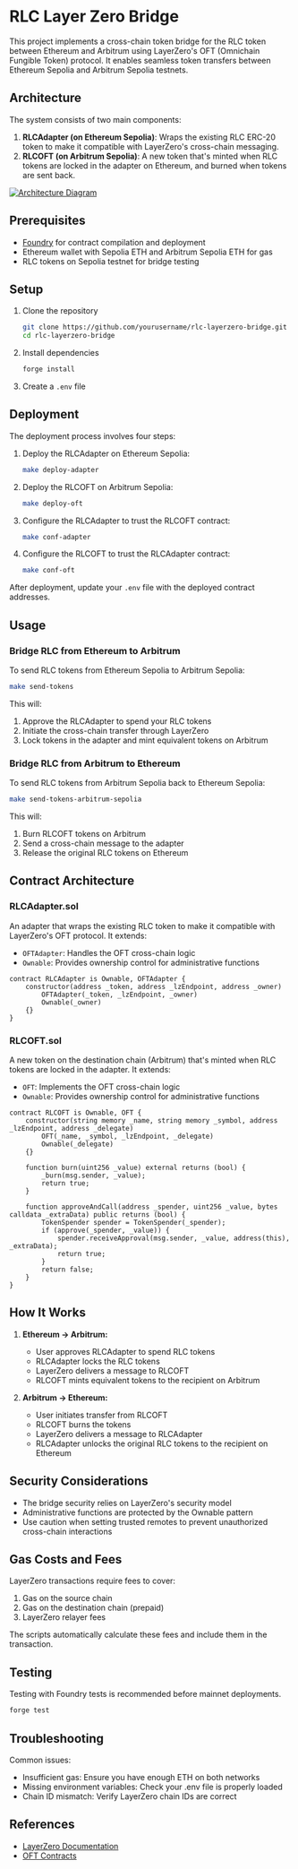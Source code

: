 # RLC Layer Zero Bridge

This project implements a cross-chain token bridge for the RLC token between Ethereum and Arbitrum using LayerZero's OFT (Omnichain Fungible Token) protocol. It enables seamless token transfers between Ethereum Sepolia and Arbitrum Sepolia testnets.

## Architecture

The system consists of two main components:

1. **RLCAdapter (on Ethereum **Sepolia**)**: Wraps the existing RLC ERC-20 token to make it compatible with LayerZero's cross-chain messaging.
2. **RLCOFT (on Arbitrum Sepolia)**: A new token that's minted when RLC tokens are locked in the adapter on Ethereum, and burned when tokens are sent back.

[![Architecture Diagram](https://mermaid.ink/img/pako:eNqNVNtO4zAQ_RXLvAY2F3JpQEhpLrsPRUhQXqBoZRKXRjh2ZCdouf372nHSEhrYddV2MjnHZ-ZM4leYswLDED5wVG_AMllRIJdo73ViBdNmgzluK3CFa0ZKtIIaotblIr6VX7Bkj5ju0qflWXoZ2-bpj_LsbpeOClQ3mCtGH44oF9myT3_iLW5-p8tftwv0jPkN5gyktKhZSZseg2mhg73aI35fNny6dimnKpF_E-XL7H4R0eX8v4u4Fph3VasAMAoGG-_A4eHZmwWiuubsCQvQKHHxBkaWDPQObIMYESKAkBqfcP1FB3PAguWPuw1lc_ugY2kFLQSosBDoAb_15mqgjjucC2LOhDjMN6ikI7R0YYuWcYf2QIJJ-YT5h42lhRqnHFYgH5xLu3b1dT0qTweLhmnd7Rk56EQjJ_YU5mDecrpT2APEE91P9ZN82f2UV-lE919OKQPXlPx7Tj_BkiMq1mrTkWHbAvRvTpAQCV4DPLym65KQ8CD24izzDdFwSQ4PnMQ1576RM8J4eE9Q_njyiY-GV0Xz51bqZNmWb0eBnQXf8Vs1RM3NssSOzC03y4LANL_jkpeembjqs6u6WxPMD3xlnzE4N5jwUaAb_tDd6Mbgp7F9xlQTI4iestE_GuTlBBqwwrxCZSHPzFcFXUEpWuEVDGVY4DVqSaPOmXcJRW3Drp5pDkMpjg3Y1gVqcFIieUBVMFwjImS2RvSGsWoAyUsYvsI_MAysI8_yfNuZeY7tuUFgwGcYWjP3yLdN1_Jl5PiBab8b8KXbwDyaufbMOnYs27OsIPA8A3LWPmy2WrgoG8bP9ZnfHf2GPPpVN1qcy_cD85i1tJFKlj3UnHY8jXr_C5RA8AI?type=png)](https://mermaid.live/edit#pako:eNqNVNtO4zAQ_RXLvAY2F3JpQEhpLrsPRUhQXqBoZRKXRjh2ZCdouf372nHSEhrYddV2MjnHZ-ZM4leYswLDED5wVG_AMllRIJdo73ViBdNmgzluK3CFa0ZKtIIaotblIr6VX7Bkj5ju0qflWXoZ2-bpj_LsbpeOClQ3mCtGH44oF9myT3_iLW5-p8tftwv0jPkN5gyktKhZSZseg2mhg73aI35fNny6dimnKpF_E-XL7H4R0eX8v4u4Fph3VasAMAoGG-_A4eHZmwWiuubsCQvQKHHxBkaWDPQObIMYESKAkBqfcP1FB3PAguWPuw1lc_ugY2kFLQSosBDoAb_15mqgjjucC2LOhDjMN6ikI7R0YYuWcYf2QIJJ-YT5h42lhRqnHFYgH5xLu3b1dT0qTweLhmnd7Rk56EQjJ_YU5mDecrpT2APEE91P9ZN82f2UV-lE919OKQPXlPx7Tj_BkiMq1mrTkWHbAvRvTpAQCV4DPLym65KQ8CD24izzDdFwSQ4PnMQ1576RM8J4eE9Q_njyiY-GV0Xz51bqZNmWb0eBnQXf8Vs1RM3NssSOzC03y4LANL_jkpeembjqs6u6WxPMD3xlnzE4N5jwUaAb_tDd6Mbgp7F9xlQTI4iestE_GuTlBBqwwrxCZSHPzFcFXUEpWuEVDGVY4DVqSaPOmXcJRW3Drp5pDkMpjg3Y1gVqcFIieUBVMFwjImS2RvSGsWoAyUsYvsI_MAysI8_yfNuZeY7tuUFgwGcYWjP3yLdN1_Jl5PiBab8b8KXbwDyaufbMOnYs27OsIPA8A3LWPmy2WrgoG8bP9ZnfHf2GPPpVN1qcy_cD85i1tJFKlj3UnHY8jXr_C5RA8AI)

## Prerequisites

- [Foundry](https://book.getfoundry.sh/getting-started/installation.html) for contract compilation and deployment
- Ethereum wallet with Sepolia ETH and Arbitrum Sepolia ETH for gas
- RLC tokens on Sepolia testnet for bridge testing

## Setup

1. Clone the repository
   ```bash
   git clone https://github.com/yourusername/rlc-layerzero-bridge.git
   cd rlc-layerzero-bridge
   ```

2. Install dependencies
   ```bash
   forge install
   ```

3. Create a `.env` file

## Deployment

The deployment process involves four steps:

1. Deploy the RLCAdapter on Ethereum Sepolia:
   ```bash
   make deploy-adapter
   ```

2. Deploy the RLCOFT on Arbitrum Sepolia:
   ```bash
   make deploy-oft
   ```

3. Configure the RLCAdapter to trust the RLCOFT contract:
   ```bash
   make conf-adapter
   ```

4. Configure the RLCOFT to trust the RLCAdapter contract:
   ```bash
   make conf-oft
   ```

After deployment, update your `.env` file with the deployed contract addresses.

## Usage

### Bridge RLC from Ethereum to Arbitrum

To send RLC tokens from Ethereum Sepolia to Arbitrum Sepolia:

```bash
make send-tokens
```

This will:
1. Approve the RLCAdapter to spend your RLC tokens
2. Initiate the cross-chain transfer through LayerZero
3. Lock tokens in the adapter and mint equivalent tokens on Arbitrum

### Bridge RLC from Arbitrum to Ethereum

To send RLC tokens from Arbitrum Sepolia back to Ethereum Sepolia:

```bash
make send-tokens-arbitrum-sepolia
```

This will:
1. Burn RLCOFT tokens on Arbitrum
2. Send a cross-chain message to the adapter
3. Release the original RLC tokens on Ethereum

## Contract Architecture

### RLCAdapter.sol

An adapter that wraps the existing RLC token to make it compatible with LayerZero's OFT protocol. It extends:
- `OFTAdapter`: Handles the OFT cross-chain logic
- `Ownable`: Provides ownership control for administrative functions

```solidity
contract RLCAdapter is Ownable, OFTAdapter {
    constructor(address _token, address _lzEndpoint, address _owner)
        OFTAdapter(_token, _lzEndpoint, _owner)
        Ownable(_owner)
    {}
}
```

### RLCOFT.sol

A new token on the destination chain (Arbitrum) that's minted when RLC tokens are locked in the adapter. It extends:
- `OFT`: Implements the OFT cross-chain logic
- `Ownable`: Provides ownership control for administrative functions

```solidity
contract RLCOFT is Ownable, OFT {
    constructor(string memory _name, string memory _symbol, address _lzEndpoint, address _delegate)
        OFT(_name, _symbol, _lzEndpoint, _delegate)
        Ownable(_delegate)
    {}

    function burn(uint256 _value) external returns (bool) {
        _burn(msg.sender, _value);
        return true;
    }

    function approveAndCall(address _spender, uint256 _value, bytes calldata _extraData) public returns (bool) {
        TokenSpender spender = TokenSpender(_spender);
        if (approve(_spender, _value)) {
            spender.receiveApproval(msg.sender, _value, address(this), _extraData);
            return true;
        }
        return false;
    }
}
```

## How It Works

1. **Ethereum → Arbitrum:**
   - User approves RLCAdapter to spend RLC tokens
   - RLCAdapter locks the RLC tokens
   - LayerZero delivers a message to RLCOFT
   - RLCOFT mints equivalent tokens to the recipient on Arbitrum

2. **Arbitrum → Ethereum:**
   - User initiates transfer from RLCOFT
   - RLCOFT burns the tokens
   - LayerZero delivers a message to RLCAdapter
   - RLCAdapter unlocks the original RLC tokens to the recipient on Ethereum

## Security Considerations

- The bridge security relies on LayerZero's security model
- Administrative functions are protected by the Ownable pattern
- Use caution when setting trusted remotes to prevent unauthorized cross-chain interactions

## Gas Costs and Fees

LayerZero transactions require fees to cover:
1. Gas on the source chain
2. Gas on the destination chain (prepaid)
3. LayerZero relayer fees

The scripts automatically calculate these fees and include them in the transaction.

## Testing

Testing with Foundry tests is recommended before mainnet deployments.

```bash
forge test
```

## Troubleshooting

Common issues:
- Insufficient gas: Ensure you have enough ETH on both networks
- Missing environment variables: Check your .env file is properly loaded
- Chain ID mismatch: Verify LayerZero chain IDs are correct

## References

- [LayerZero Documentation](https://layerzero.gitbook.io/docs/)
- [OFT Contracts](https://github.com/LayerZero-Labs/solidity-examples/tree/main/contracts/token/oft)